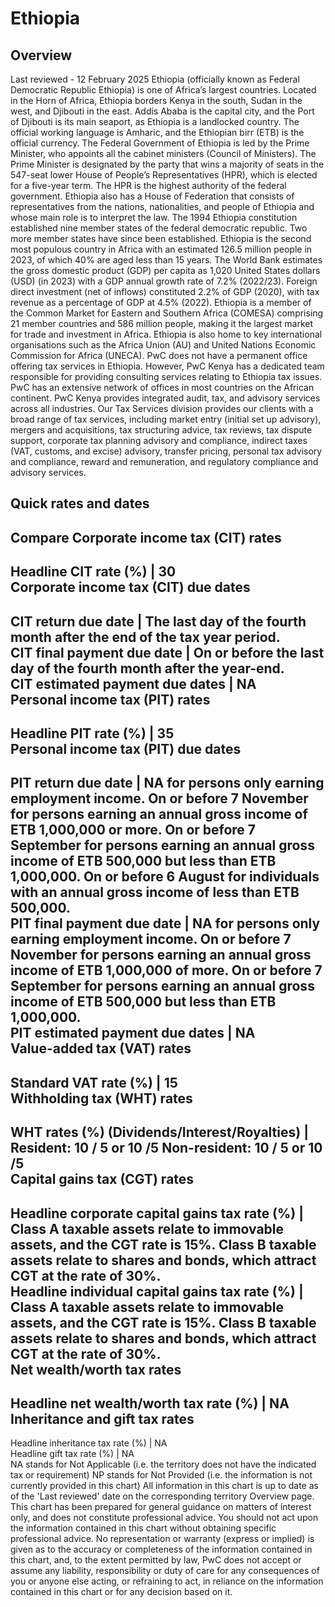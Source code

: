 # Ethiopia
## Overview
Last reviewed - 12 February 2025
Ethiopia (officially known as Federal Democratic Republic Ethiopia) is one of Africa’s largest countries. Located in the Horn of Africa, Ethiopia borders Kenya in the south, Sudan in the west, and Djibouti in the east. Addis Ababa is the capital city, and the Port of Djibouti is its main seaport, as Ethiopia is a landlocked country. The official working language is Amharic, and the Ethiopian birr (ETB) is the official currency.
The Federal Government of Ethiopia is led by the Prime Minister, who appoints all the cabinet ministers (Council of Ministers). The Prime Minister is designated by the party that wins a majority of seats in the 547-seat lower House of People’s Representatives (HPR), which is elected for a five-year term. The HPR is the highest authority of the federal government. Ethiopia also has a House of Federation that consists of representatives from the nations, nationalities, and people of Ethiopia and whose main role is to interpret the law.
The 1994 Ethiopia constitution established nine member states of the federal democratic republic. Two more member states have since been established.
Ethiopia is the second most populous country in Africa with an estimated 126.5 million people in 2023, of which 40% are aged less than 15 years. The World Bank estimates the gross domestic product (GDP) per capita as 1,020 United States dollars (USD) (in 2023) with a GDP annual growth rate of 7.2% (2022/23). Foreign direct investment (net of inflows) constituted 2.2% of GDP (2020), with tax revenue as a percentage of GDP at 4.5% (2022).
Ethiopia is a member of the Common Market for Eastern and Southern Africa (COMESA) comprising 21 member countries and 586 million people, making it the largest market for trade and investment in Africa.
Ethiopia is also home to key international organisations such as the Africa Union (AU) and United Nations Economic Commission for Africa (UNECA).
PwC does not have a permanent office offering tax services in Ethiopia. However, PwC Kenya has a dedicated team responsible for providing consulting services relating to Ethiopia tax issues.
PwC has an extensive network of offices in most countries on the African continent. PwC Kenya provides integrated audit, tax, and advisory services across all industries. Our Tax Services division provides our clients with a broad range of tax services, including market entry (initial set up advisory), mergers and acquisitions, tax structuring advice, tax reviews, tax dispute support, corporate tax planning advisory and compliance, indirect taxes (VAT, customs, and excise) advisory, transfer pricing, personal tax advisory and compliance, reward and remuneration, and regulatory compliance and advisory services.
## Quick rates and dates
Compare
Corporate income tax (CIT) rates   
---  
Headline CIT rate (%) |  30  
Corporate income tax (CIT) due dates   
---  
CIT return due date |  The last day of the fourth month after the end of the tax year period.  
CIT final payment due date |  On or before the last day of the fourth month after the year-end.  
CIT estimated payment due dates |  NA  
Personal income tax (PIT) rates   
---  
Headline PIT rate (%) |  35  
Personal income tax (PIT) due dates   
---  
PIT return due date |  NA for persons only earning employment income. On or before 7 November for persons earning an annual gross income of ETB 1,000,000 or more. On or before 7 September for persons earning an annual gross income of ETB 500,000 but less than ETB 1,000,000. On or before 6 August for individuals with an annual gross income of less than ETB 500,000.  
PIT final payment due date |  NA for persons only earning employment income. On or before 7 November for persons earning an annual gross income of ETB 1,000,000 of more. On or before 7 September for persons earning an annual gross income of ETB 500,000 but less than ETB 1,000,000.  
PIT estimated payment due dates |  NA  
Value-added tax (VAT) rates   
---  
Standard VAT rate (%) |  15  
Withholding tax (WHT) rates   
---  
WHT rates (%) (Dividends/Interest/Royalties) |  Resident: 10 / 5 or 10 /5 Non-resident: 10 / 5 or 10 /5  
Capital gains tax (CGT) rates   
---  
Headline corporate capital gains tax rate (%) |  Class A taxable assets relate to immovable assets, and the CGT rate is 15%. Class B taxable assets relate to shares and bonds, which attract CGT at the rate of 30%.  
Headline individual capital gains tax rate (%) |  Class A taxable assets relate to immovable assets, and the CGT rate is 15%. Class B taxable assets relate to shares and bonds, which attract CGT at the rate of 30%.  
Net wealth/worth tax rates   
---  
Headline net wealth/worth tax rate (%) |  NA  
Inheritance and gift tax rates   
---  
Headline inheritance tax rate (%) |  NA  
Headline gift tax rate (%) |  NA  
NA stands for Not Applicable (i.e. the territory does not have the indicated tax or requirement)
NP stands for Not Provided (i.e. the information is not currently provided in this chart) 
All information in this chart is up to date as of the 'Last reviewed' date on the corresponding territory Overview page. This chart has been prepared for general guidance on matters of interest only, and does not constitute professional advice. You should not act upon the information contained in this chart without obtaining specific professional advice. No representation or warranty (express or implied) is given as to the accuracy or completeness of the information contained in this chart, and, to the extent permitted by law, PwC does not accept or assume any liability, responsibility or duty of care for any consequences of you or anyone else acting, or refraining to act, in reliance on the information contained in this chart or for any decision based on it.
